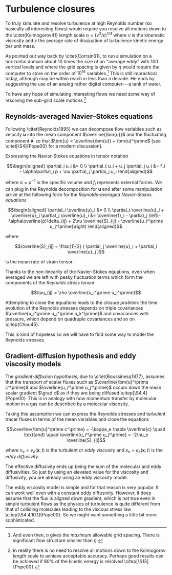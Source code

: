 # Turbulence closures

To truly simulate and resolve turbulence at high Reynolds number (so basically all interesting flows) would require
you resolve all motions down to the \citet{Kolmogorov41} length scale $\eta = (\nu^3 / \varepsilon)^{1/4}$ where
$\nu$ is the kinematic viscosity and $\varepsilon$ the average rate of dissipation of turbulence kinetic energy per
unit mass.

As pointed out way back by \citet{Corrsin61}, to run a simulation on a horizontal domain about 10 times the size of an
"average eddy" with 100 vertical levels and where the grid spacing is given by $\eta$ would require the computer to
store on the order of $10^{14}$ variables.[^1] This is still impractical today, although may be within
reach in  less than a decade. He ends by suggesting the use of an analog rather digital computer---a tank of water.

[^1]: And even then, $\eta$ gives the *maximum* allowable grid spacing. There is significant flow structure
    smaller than $\eta$.

To have any hope of simulating interesting flows we need some way of resolving the sub-grid scale motions.[^2]

[^2]: In reality there is no need to resolve all motions down to the Kolmogorov length scale to achieve
    acceptable accuracy. Perhaps good results can be achieved if 80\% of the kinetic energy is resolved
    \citep[\S13]{Pope00}.


## Reynolds-averaged Navier–Stokes equations

Following \citet{Reynolds1895} we can decompose flow variables such as velocity $\bm{u}$ into the mean component
$\overline{\bm{u}}$ and the fluctuating component $\bm{u}^\prime$ so that $\bm{u} = \overline{\bm{u}} + \bm{u}^\prime$
[see \citet[\S4]{Pope00} for a modern discussion].

Expressing the Navier-Stokes equations in tensor notation
```math
\begin{aligned}
    \partial_i u_i &= 0 \\
    \partial_t u_i + u_j \partial_j u_i &= f_i - \alpha\partial_i p + \nu \partial_j \partial_j u_i
\end{aligned}
```
where $\alpha = \rho^{-1}$ is the specific volume and $f_i$ represents external forces. We can plug in the Reynolds
decomposition for $\bm{u}$ and after some manipulation arrive at the following form for the *Reynolds-averaged
Navier-Stokes equations*
```math
\begin{aligned}
    \partial_i \overline{u}_i &= 0 \\
    \partial_t \overline{u}_i + \overline{u}_j \partial_j \overline{u}_i &= \overline{f}_i -
    \partial_j \left(-\alpha\overline{p}\delta_{ij} + 2\nu \overline{S}_{ij} - \overline{u_i^\prime u_j^\prime}\right)
\end{aligned}
```
where
```math
\overline{S}_{ij} = \frac{1}{2} ( \partial_j \overline{u}_i + \partial_i \overline{u}_j )
```
is the mean rate of strain tensor.

Thanks to the non-linearity of the Navier-Stokes equations, even when averaged we are left with pesky fluctuation
terms which form the components of the *Reynolds stress tensor*
```math
\tau_{ij} = \rho \overline{u_i^\prime u_j^\prime}
```
Attempting to close the equations leads to the *closure problem*: the time evolution of the Reynolds stresses
depends on  triple covariances $\overline{u_i^\prime u_j^\prime u_k^\prime}$ and covariances with pressure, which depend
on quadruple covariances and so on \citep{Chou45}.

This is kind of hopeless so we will have to find some way to model the Reynolds stresses.

## Gradient-diffusion hypothesis and eddy viscosity models

The *gradient-diffusion hypothesis*, due to \citet{Boussinesq1877}, assumes that the transport of scalar fluxes
such as $\overline{\bm{u}^\prime c^\prime}$ and $\overline{u_i^\prime u_j^\prime}$ occurs down the mean scalar gradient
$\grad c$ as if they are being diffused \citep[\S4.4]{Pope00}. This is in analogy with how momentum transfer by
molecular motion in a gas can be described by a molecular viscosity.

Taking this assumption we can express the Reynolds stresses and turbulent tracer fluxes in terms of the mean variables
and close the equations
```math
\overline{\bm{u}^\prime c^\prime} = -\kappa_e \nabla \overline{c}
\quad \text{and} \quad
\overline{u_i^\prime u_j^\prime} = -2\nu_e \overline{S}_{ij}
```
where $\nu_e = \nu_e(\bm{x}, t)$ is the turbulent or *eddy viscosity* and $\kappa_e = \kappa_e(\bm{x}, t)$
is the *eddy diffusivity*.

The effective diffusivity ends up being the sum of the molecular and eddy diffusivities. So just by using an elevated
value for the viscosity and diffusivity, you are already using an eddy viscosity model.

The eddy viscosity model is simple and for that reason is very popular. It can work well even with a constant eddy
diffusivity. However, it does assume that the flux is aligned down gradient, which is not true even in simple turbulent
flows as the physics of turbulence is quite different from that of colliding molecules leading to the viscous stress law
\citep[\S4.4,10.1]{Pope00}. So we might want something a little bit more sophisticated.
